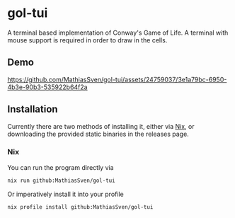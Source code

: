# gol-tui

A terminal based implementation of Conway's Game of Life. A terminal with mouse support is required in order to draw in the cells.

## Demo



https://github.com/MathiasSven/gol-tui/assets/24759037/3e1a79bc-6950-4b3e-90b3-535922b64f2a



## Installation

Currently there are two methods of installing it, either via [Nix](https://nixos.org/download#download-nix), or downloading the provided static binaries in the releases page.

### Nix

You can run the program directly via

```bash
nix run github:MathiasSven/gol-tui
```

Or imperatively install it into your profile

```bash
nix profile install github:MathiasSven/gol-tui
```
